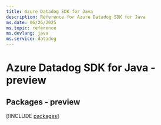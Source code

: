 ```yaml
---
title: Azure Datadog SDK for Java
description: Reference for Azure Datadog SDK for Java
ms.date: 06/26/2025
ms.topic: reference
ms.devlang: java
ms.service: datadog
---
```

# Azure Datadog SDK for Java - preview
## Packages - preview
[!INCLUDE [packages](datadog-index.md)]